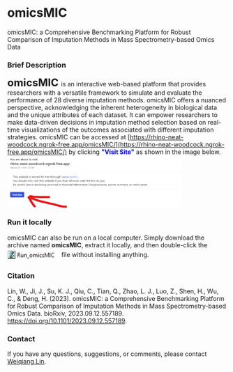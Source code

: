 # omicsMIC
omicsMIC: a Comprehensive Benchmarking Platform for Robust Comparison of Imputation Methods in Mass Spectrometry-based Omics Data
### Brief Description
**<font size='5'> omicsMIC </font>** is an interactive web-based platform that provides researchers with a versatile framework to simulate and evaluate the performance of 28 diverse imputation methods. omicsMIC offers a nuanced perspective, acknowledging the inherent heterogeneity in biological data and the unique attributes of each dataset. It can empower researchers to make data-driven decisions in imputation method selection based on real-time visualizations of the outcomes associated with different imputation strategies. omicsMIC can be accessed at [https://rhino-neat-woodcock.ngrok-free.app/omicsMIC/](https://rhino-neat-woodcock.ngrok-free.app/omicsMIC/) by clicking **<font color=blue>"Visit Site"</font>** as shown in the image below. <img src="Visit_Site.png" align="center" width="400" height="120" />

### Run it locally
omicsMIC can also be run on a local computer. Simply download the archive named **omicsMIC**, extract it locally, and then double-click the <img src="Run_omicsMIC.png" align="center" width="120" height="30" /> file without installing anything.

### Citation

Lin, W., Ji, J., Su, K. J., Qiu, C., Tian, Q., Zhao, L. J., Luo, Z., Shen, H., Wu, C., & Deng, H. (2023). omicsMIC: a Comprehensive Benchmarking Platform for Robust Comparison of Imputation Methods in Mass Spectrometry-based Omics Data. bioRxiv, 2023.09.12.557189. https://doi.org/10.1101/2023.09.12.557189.

### Contact

If you have any questions, suggestions, or comments, please contact [Weiqiang Lin](wlin8@tulane.edu).
